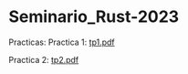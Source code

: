 # Seminario_Rust-2023

Practicas:
Practica 1: [tp1.pdf](https://github.com/Nack34/Seminario_Rust-2023/files/11172971/tp1.pdf)

Practica 2: [tp2.pdf](https://github.com/Nack34/Seminario_Rust-2023/files/11193946/tp2.pdf)
